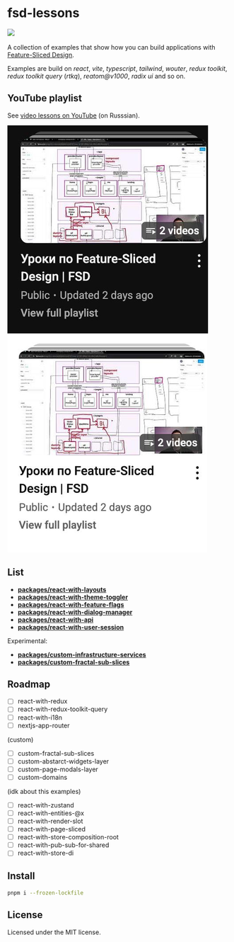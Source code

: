 # fsd-lessons

![](https://img.shields.io/badge/architecture-%20Feature--Sliced%20Design-000000?style=flat)

A collection of examples that show how you can build applications with [Feature-Sliced Design](https://feature-sliced.design/).

Examples are build on _react_, _vite_, _typescript_, _tailwind_, _wouter_, _redux toolkit_, _redux toolkit query_ (_rtkq_), _reatom@v1000_, _radix ui_ and so on.

## YouTube playlist

See [video lessons on YouTube](https://www.youtube.com/playlist?list=PLKQoMoMLZQN5p0OChSvHFHauEvnTFugbO) (on Russsian).

![](./youtube-playlist-preview@dark.jpg#gh-dark-mode-only)![](./youtube-playlist-preview.jpg#gh-light-mode-only)

## List

- **[packages/react-with-layouts](./packages/react-with-layouts)**
- **[packages/react-with-theme-toggler](./packages/react-with-theme-toggler)**
- **[packages/react-with-feature-flags](./packages/react-with-feature-flags)**
- **[packages/react-with-dialog-manager](./packages/react-with-dialog-manager)**
- **[packages/react-with-api](./packages/react-with-api)**
- **[packages/react-with-user-session](./packages/react-with-user-session)**

Experimental:

- **[packages/custom-infrastructure-services](./packages/custom-infrastructure-services)**
- **[packages/custom-fractal-sub-slices](./packages/custom-fractal-sub-slices)**

## Roadmap

- [ ] react-with-redux
- [ ] react-with-redux-toolkit-query
- [ ] react-with-i18n
- [ ] nextjs-app-router

(custom)

- [ ] custom-fractal-sub-slices
- [ ] custom-abstarct-widgets-layer
- [ ] custom-page-modals-layer
- [ ] custom-domains

(idk about this examples)

- [ ] react-with-zustand
- [ ] react-with-entities-@x
- [ ] react-with-render-slot
- [ ] react-with-page-sliced
- [ ] react-with-store-composition-root
- [ ] react-with-pub-sub-for-shared
- [ ] react-with-store-di

## Install

```bash
pnpm i --frozen-lockfile
```

## License

Licensed under the MIT license.
